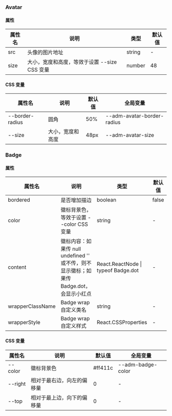 ### Avatar
#### 属性

|属性名| 说明        | 类型     | 默认值 |
|  ---  |-----------|--------|-----|
|  src  | 头像的图片地址   | string | -   |
|  size  | 大小，宽度和高度，等效于设置 --size CSS 变量 | number | 48   |

#### CSS 变量

|属性名|说明| 默认值  | 全局变量                       |
|  ---  | ---  |------|----------------------------|
|  --border-radius  | 圆角  | 50%  | --adm-avatar-border-radius |
|  --size  | 大小，宽度和高度  | 48px | --adm-avatar-size |


### Badge
#### 属性

|属性名| 说明    | 类型                                   | 默认值   |
|  ---  |-------|--------------------------------------|-------|
|  bordered  | 是否增加描边 | boolean                              | false |
|  color  | 徽标背景色，等效于设置 --color CSS 变量 | string                               | -     |
|  content  | 徽标内容：如果传 null undefined '' 或不传，则不显示徽标；如果传 Badge.dot，会显示小红点 | React.ReactNode  \| typeof Badge.dot | -     |
|  wrapperClassName  | Badge wrap 自定义类名 | string | -     |
|  wrapperStyle  | Badge wrap 自定义样式 | React.CSSProperties | -     |

#### CSS 变量

|属性名|说明| 默认值     | 全局变量                       |
|  ---  | ---  |---------|----------------------------|
|  --color  | 徽标背景色  | #ff411c | --adm-badge-color |
|  --right  | 相对于最右边，向左的偏移量  | 0       | - |
|  --top  | 相对于最上边，向下的偏移量  | 0       | - |
